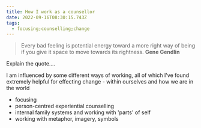 ```yaml
---
title: How I work as a counsellor
date: 2022-09-16T08:30:15.743Z
tags:
  - focusing;counselling;change
---
```

> ﻿Every bad feeling is potential energy toward a more right way of being if you give it space to move towards its rightness. 
> **Gene Gendlin**

Explain the quote....

I﻿ am influenced by some different ways of working, all of which I've found extremely helpful for effecting change - within ourselves and how we are in the world

* f﻿ocusing
* p﻿erson-centred experiential counselling
* i﻿nternal family systems and working with 'parts' of self
* w﻿orking with metaphor, imagery, symbols